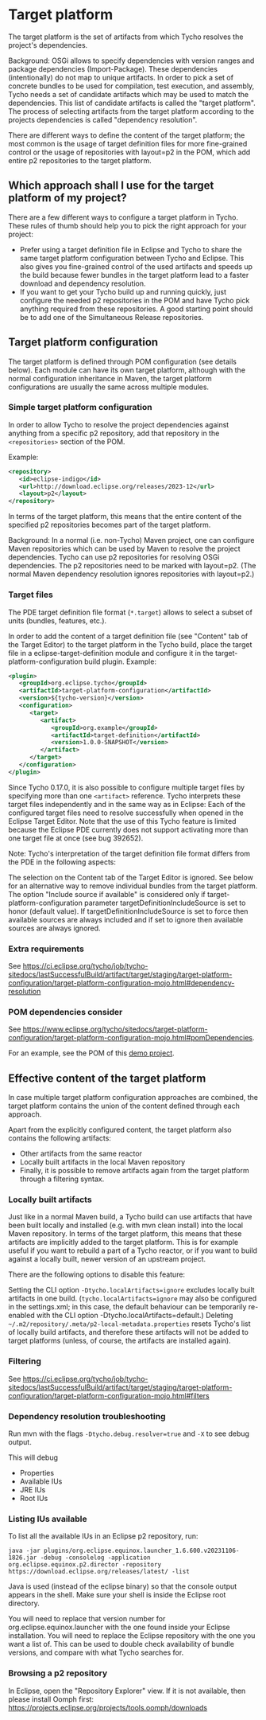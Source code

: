 # Target platform

The target platform is the set of artifacts from which Tycho resolves the project's dependencies.

Background: OSGi allows to specify dependencies with version ranges and package dependencies (Import-Package).
These dependencies (intentionally) do not map to unique artifacts.
In order to pick a set of concrete bundles to be used for compilation, test execution, and assembly, Tycho needs a set of candidate artifacts which may be used to match the dependencies.
This list of candidate artifacts is called the "target platform".
The process of selecting artifacts from the target platform according to the projects dependencies is called "dependency resolution".

There are different ways to define the content of the target platform; the most common is the usage of target definition files for more fine-grained control or the usage of repositories with layout=p2 in the POM, which add entire p2 repositories to the target platform.

## Which approach shall I use for the target platform of my project?

There are a few different ways to configure a target platform in Tycho.
These rules of thumb should help you to pick the right approach for your project:

* Prefer using a target definition file in Eclipse and Tycho to share the same target platform configuration between Tycho and Eclipse. This also gives you fine-grained control of the used artifacts and speeds up the build because fewer bundles in the target platform lead to a faster download and dependency resolution.
* If you want to get your Tycho build up and running quickly, just configure the needed p2 repositories in the POM and have Tycho pick anything required from these repositories. A good starting point should be to add one of the Simultaneous Release repositories.

## Target platform configuration

The target platform is defined through POM configuration (see details below).
Each module can have its own target platform, although with the normal configuration inheritance in Maven, the target platform configurations are usually the same across multiple modules.

### Simple target platform configuration

In order to allow Tycho to resolve the project dependencies against anything from a specific p2 repository, add that repository in the `<repositories>` section of the POM.

Example:

```xml
<repository>
   <id>eclipse-indigo</id>
   <url>http://download.eclipse.org/releases/2023-12</url>
   <layout>p2</layout>
</repository>
```

In terms of the target platform, this means that the entire content of the specified p2 repositories becomes part of the target platform.

Background: In a normal (i.e. non-Tycho) Maven project, one can configure Maven repositories which can be used by Maven to resolve the project dependencies.
Tycho can use p2 repositories for resolving OSGi dependencies.
The p2 repositories need to be marked with layout=p2. (The normal Maven dependency resolution ignores repositories with layout=p2.)

### Target files

The PDE target definition file format (`*.target`) allows to select a subset of units (bundles, features, etc.).

In order to add the content of a target definition file (see "Content" tab of the Target Editor) to the target platform in the Tycho build, place the target file in a eclipse-target-definition module and configure it in the target-platform-configuration build plugin. Example:

```xml
<plugin>
   <groupId>org.eclipse.tycho</groupId>
   <artifactId>target-platform-configuration</artifactId>
   <version>${tycho-version}</version>
   <configuration>
      <target>
         <artifact>
            <groupId>org.example</groupId>
            <artifactId>target-definition</artifactId>
            <version>1.0.0-SNAPSHOT</version>
         </artifact>
      </target>
   </configuration>
</plugin>
```

Since Tycho 0.17.0, it is also possible to configure multiple target files by specifying more than one `<artifact>` reference. Tycho interprets these target files independently and in the same way as in Eclipse: Each of the configured target files need to resolve successfully when opened in the Eclipse Target Editor. Note that the use of this Tycho feature is limited because the Eclipse PDE currently does not support activating more than one target file at once (see bug 392652).

Note: Tycho's interpretation of the target definition file format differs from the PDE in the following aspects:

The selection on the Content tab of the Target Editor is ignored.
See below for an alternative way to remove individual bundles from the target platform.
The option "Include source if available" is considered only if target-platform-configuration parameter targetDefinitionIncludeSource is set to honor (default value).
If targetDefinitionIncludeSource is set to force then available sources are always included and if set to ignore then available sources are always ignored.

### Extra requirements

See https://ci.eclipse.org/tycho/job/tycho-sitedocs/lastSuccessfulBuild/artifact/target/staging/target-platform-configuration/target-platform-configuration-mojo.html#dependency-resolution

### POM dependencies consider

See https://www.eclipse.org/tycho/sitedocs/target-platform-configuration/target-platform-configuration-mojo.html#pomDependencies.

For an example, see the POM of this [demo project](https://github.com/eclipse-tycho/tycho/tree/master/demo/itp02/build02).

## Effective content of the target platform

In case multiple target platform configuration approaches are combined, the target platform contains the union of the content defined through each approach.

Apart from the explicitly configured content, the target platform also contains the following artifacts:

* Other artifacts from the same reactor
* Locally built artifacts in the local Maven repository
* Finally, it is possible to remove artifacts again from the target platform through a filtering syntax.

### Locally built artifacts

Just like in a normal Maven build, a Tycho build can use artifacts that have been built locally and installed (e.g. with mvn clean install) into the local Maven repository.
In terms of the target platform, this means that these artifacts are implicitly added to the target platform. This is for example useful if you want to rebuild a part of a Tycho reactor, or if you want to build against a locally built, newer version of an upstream project.

There are the following options to disable this feature:

Setting the CLI option `-Dtycho.localArtifacts=ignore` excludes locally built artifacts in one build. (`tycho.localArtifacts=ignore` may also be configured in the settings.xml; in this case, the default behaviour can be temporarily re-enabled with the CLI option -Dtycho.localArtifacts=default.)
Deleting `~/.m2/repository/.meta/p2-local-metadata.properties` resets Tycho's list of locally build artifacts, and therefore these artifacts will not be added to target platforms (unless, of course, the artifacts are installed again).

### Filtering

See https://ci.eclipse.org/tycho/job/tycho-sitedocs/lastSuccessfulBuild/artifact/target/staging/target-platform-configuration/target-platform-configuration-mojo.html#filters

### Dependency resolution troubleshooting

Run mvn with the flags `-Dtycho.debug.resolver=true` and `-X` to see debug output.

This will debug

* Properties
* Available IUs
* JRE IUs
* Root IUs

### Listing IUs available

To list all the available IUs in an Eclipse p2 repository, run:

```shell
java -jar plugins/org.eclipse.equinox.launcher_1.6.600.v20231106-1826.jar -debug -consolelog -application org.eclipse.equinox.p2.director -repository https://download.eclipse.org/releases/latest/ -list
```

Java is used (instead of the eclipse binary) so that the console output appears in the shell.
Make sure your shell is inside the Eclipse root directory.

You will need to replace that version number for org.eclipse.equinox.launcher with the one found inside your Eclipse installation.
You will need to replace the Eclipse repository with the one you want a list of.
This can be used to double check availability of bundle versions, and compare with what Tycho searches for.

### Browsing a p2 repository

In Eclipse, open the "Repository Explorer" view.
If it is not available, then please install Oomph first: https://projects.eclipse.org/projects/tools.oomph/downloads

